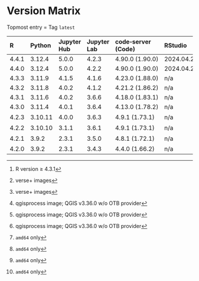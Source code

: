# Version Matrix

Topmost entry = Tag `latest`

| R     | Python  | Jupyter Hub | Jupyter Lab | code‑server (Code) | RStudio       | Git    | Git LFS | Pandoc | CRAN[^1]/CTAN[^2] date | Quarto[^2]  | QGIS[^3] | SAGA[^3] | OTB[^3][^4] | Linux distro |
|:------|:--------|:------------|:------------|:-------------------|:--------------|:-------|:--------|:-------|:-----------------------|:------------|:---------|:---------|:------------|:-------------|
| 4.4.1 | 3.12.4  | 5.0.0       | 4.2.3       | 4.90.0 (1.90.0)    | 2024.04.2+764 | 2.45.2 | 3.5.1   | 3.1.11 |                        | 1.4.555     | 3.36.3   | 9.1.3    | 9.0.0       | Debian 12    |
| 4.4.0 | 3.12.4  | 5.0.0       | 4.2.2       | 4.90.0 (1.90.0)    | 2024.04.2+764 | 2.45.2 | 3.5.1   | 3.1.11 | 2024‑06‑14             | 1.4.555     | 3.36.3   | 9.1.3    | 9.0.0       | Debian 12    |
| 4.3.3 | 3.11.9  | 4.1.5       | 4.1.6       | 4.23.0 (1.88.0)    | n/a           | 2.44.0 | 3.5.1   | 3.1.11 | 2024‑04‑24             | 1.4.553     | 3.36.2   | 9.1.3    | 9.0.0       | Debian 12    |
| 4.3.2 | 3.11.8  | 4.0.2       | 4.1.2       | 4.21.2 (1.86.2)    | n/a           | 2.44.0 | 3.4.1   | 3.1.11 | 2024‑02‑29             | 1.4.550     | 3.36.0   | 9.1.3    | 8.1.2       | Debian 12    |
| 4.3.1 | 3.11.6  | 4.0.2       | 3.6.6       | 4.18.0 (1.83.1)    | n/a           | 2.42.0 | 3.4.0   | 3.1.1  | 2023‑10‑31             | 1.3.450     | 3.34.0   | 9.1.3    | 8.1.2       | Debian 12    |
| 4.3.0 | 3.11.4  | 4.0.1       | 3.6.4       | 4.13.0 (1.78.2)    | n/a           | 2.41.0 | 3.3.0   | 3.1.1  | 2023‑06‑16             | 1.3.361     | 3.30.3   | 8.5.0    | 8.1.1       | Debian 12    |
| 4.2.3 | 3.10.11 | 4.0.0       | 3.6.3       | 4.9.1 (1.73.1)     | n/a           | 2.40.0 | 3.3.0   | 2.19.2 | 2023‑04‑21             | 1.2.475[^4] | n/a      | n/a      | n/a         | Debian 11    |
| 4.2.2 | 3.10.10 | 3.1.1       | 3.6.1       | 4.9.1 (1.73.1)     | n/a           | 2.40.0 | 3.3.0   | 2.19.2 | 2023‑03‑15             | 1.2.335[^4] | n/a      | n/a      | n/a         | Debian 11    |
| 4.2.1 | 3.9.2   | 2.3.1       | 3.5.0       | 4.8.1 (1.72.1)     | n/a           | 2.38.1 | 3.2.0   | 2.19.2 | 2022‑10‑31             | 1.1.251[^4] | n/a      | n/a      | n/a         | Debian 11    |
| 4.2.0 | 3.9.2   | 2.3.1       | 3.4.3       | 4.4.0 (1.66.2)     | n/a           | 2.36.1 | 3.2.0   | 2.18   | 2022‑06‑23             | n/a         | n/a      | n/a      | n/a         | Debian 11    |

[^1]: R version ≥ 4.3.1  
[^2]: verse+ images  
[^3]: qgisprocess image; QGIS v3.36.0 w/o OTB provider  
[^4]: `amd64` only
